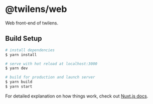 # @twilens/web
Web front-end of twilens.

## Build Setup

```sh
# install dependencies
$ yarn install

# serve with hot reload at localhost:3000
$ yarn dev

# build for production and launch server
$ yarn build
$ yarn start
```

For detailed explanation on how things work, check out [Nuxt.js docs](https://nuxtjs.org).
